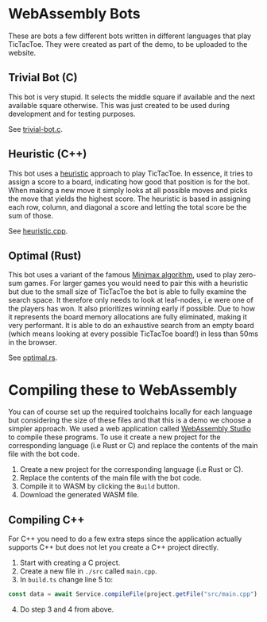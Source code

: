 # WebAssembly Bots
These are bots a few different bots written in different languages that play TicTacToe. They were created as part of the demo, to be uploaded to the website.

## Trivial Bot (C)
This bot is very stupid. It selects the middle square if available and the next available square otherwise. This was just created to be used during development and for testing purposes.

See [trivial-bot.c](./trivial-bot.c).

## Heuristic (C++)
This bot uses a [heuristic](https://en.wikipedia.org/wiki/Heuristic_(computer_science)) approach to play TicTacToe. In essence, it tries to assign a score to a board, indicating how good that position is for the bot. When making a new move it simply looks at all possible moves and picks the move that yields the highest score. The heuristic is based in assigning each row, column, and diagonal a score and letting the total score be the sum of those.

See [heuristic.cpp](./heuristic.cpp).

## Optimal (Rust)
This bot uses a variant of the famous [Minimax algorithm](https://en.wikipedia.org/wiki/Minimax), used to play zero-sum games. For larger games you would need to pair this with a heuristic but due to the small size of TicTacToe the bot is able to fully examine the search space. It therefore only needs to look at leaf-nodes, i.e were one of the players has won. It also prioritizes winning early if possible. Due to how it represents the board memory allocations are fully eliminated, making it very performant. It is able to do an exhaustive search from an empty board (which means looking at every possible TicTacToe board!) in less than 50ms in the browser.

See [optimal.rs](./optimal.rs).

# Compiling these to WebAssembly
You can of course set up the required toolchains locally for each language but considering the size of these files and that this is a demo we choose a simpler approach. We used a web application called [WebAssembly Studio](https://webassembly.studio/) to compile these programs. To use it create a new project for the corresponding language (i.e Rust or C) and replace the contents of the main file with the bot code.

1. Create a new project for the corresponding language (i.e Rust or C).
2. Replace the contents of the main file with the bot code.
3. Compile it to WASM by clicking the `Build` button.
4. Download the generated WASM file.

## Compiling C++
For C++ you need to do a few extra steps since the application actually supports C++ but does not let you create a C++ project directly.

1. Start with creating a C project.
2. Create a new file in `./src` called `main.cpp`.
3. In `build.ts` change line 5 to:
```ts
const data = await Service.compileFile(project.getFile("src/main.cpp"), "cpp", "wasm", "-g -O3");
```
4. Do step 3 and 4 from above.
